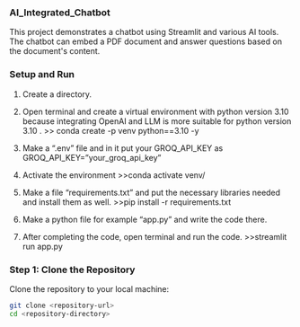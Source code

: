 ### AI_Integrated_Chatbot

This project demonstrates a chatbot using Streamlit and various AI tools. The chatbot can embed a PDF document and answer questions based on the document's content.


### Setup and Run
1. Create a directory. 

2. Open terminal and create a virtual environment with python version 3.10 because integrating OpenAI and LLM is more suitable for python version 3.10 .
            >> conda create -p venv python==3.10 -y

3. Make a “.env” file and in it put your GROQ_API_KEY as
    GROQ_API_KEY=”your_groq_api_key”

4. Activate the environment
            >>conda activate venv/

5. Make a file “requirements.txt” and put the necessary libraries needed and install them as well.
            >>pip install -r requirements.txt

6. Make a python file for example “app.py” and write the code there.

7. After completing the code, open terminal and run the code.
            >>streamlit run app.py

### Step 1: Clone the Repository

Clone the repository to your local machine:

```sh
git clone <repository-url>
cd <repository-directory>

